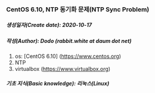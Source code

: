 ### CentOS 6.10, NTP 동기화 문제(NTP Sync Problem)

##### 생성일자(Create date): 2020-10-17
##### 작성(Author): Dodo (rabbit.white at daum dot net)

1. os: [CentOS 6.10]
(https://www.centos.org)
2. NTP
3. virtualbox
(https://www.virtualbox.org)

##### 기초 지식(Basic knowledge): 리눅스(Linux)
